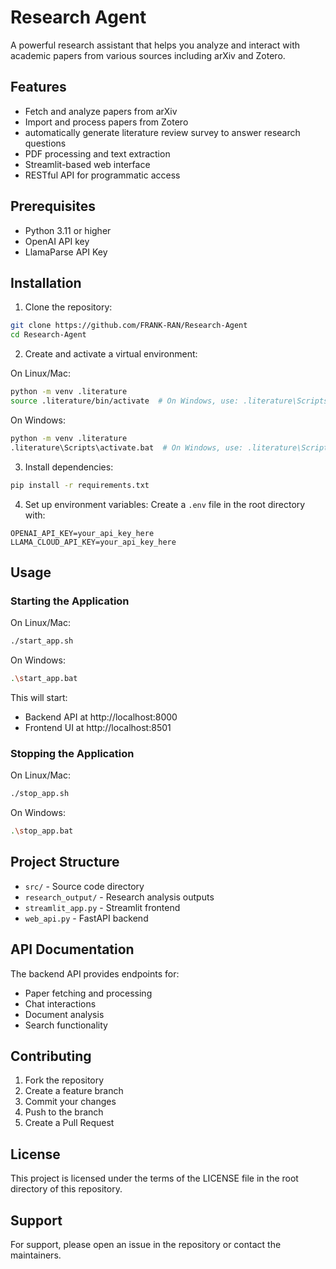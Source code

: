 # Research Agent

A powerful research assistant that helps you analyze and interact with academic papers from various sources including arXiv and Zotero.

## Features

- Fetch and analyze papers from arXiv
- Import and process papers from Zotero
- automatically generate literature review survey to answer research questions
- PDF processing and text extraction
- Streamlit-based web interface
- RESTful API for programmatic access

## Prerequisites

- Python 3.11 or higher
- OpenAI API key
- LlamaParse API Key

## Installation

1. Clone the repository:
```bash
git clone https://github.com/FRANK-RAN/Research-Agent
cd Research-Agent
```

2. Create and activate a virtual environment:

On Linux/Mac:
```bash
python -m venv .literature
source .literature/bin/activate  # On Windows, use: .literature\Scripts\activate
```

On Windows:
```bash
python -m venv .literature
.literature\Scripts\activate.bat  # On Windows, use: .literature\Scripts\activate
```

3. Install dependencies:
```bash
pip install -r requirements.txt
```

4. Set up environment variables:
Create a `.env` file in the root directory with:
```
OPENAI_API_KEY=your_api_key_here
LLAMA_CLOUD_API_KEY=your_api_key_here
```

## Usage

### Starting the Application

On Linux/Mac:

```bash
./start_app.sh
```

On Windows:
```bash
.\start_app.bat
```

This will start:
- Backend API at http://localhost:8000
- Frontend UI at http://localhost:8501

### Stopping the Application
On Linux/Mac:
```bash
./stop_app.sh
```

On Windows:
```bash
.\stop_app.bat
```

## Project Structure

- `src/` - Source code directory
- `research_output/` - Research analysis outputs
- `streamlit_app.py` - Streamlit frontend
- `web_api.py` - FastAPI backend

## API Documentation

The backend API provides endpoints for:
- Paper fetching and processing
- Chat interactions
- Document analysis
- Search functionality


## Contributing

1. Fork the repository
2. Create a feature branch
3. Commit your changes
4. Push to the branch
5. Create a Pull Request

## License

This project is licensed under the terms of the LICENSE file in the root directory of this repository.

## Support

For support, please open an issue in the repository or contact the maintainers.
